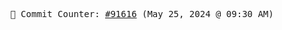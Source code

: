 <p align="center">
    <samp>
        📮 Commit Counter: <a href="https://github.com/Javascript-void0/Javascript-void0/commits/main">#91616</a> (May 25, 2024 @ 09:30 AM)
    </samp>
</p>